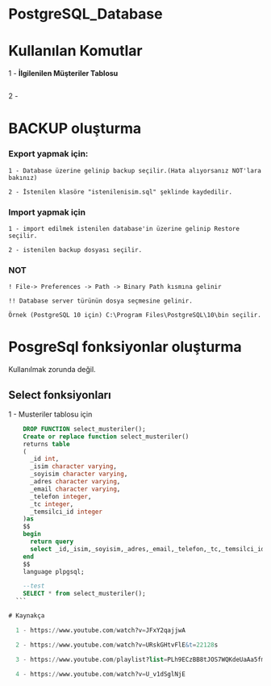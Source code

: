 # PostgreSQL_Database

  # Kullanılan Komutlar

  1 - __İlgilenilen Müşteriler Tablosu__



  ```sql


  ```

  2 - 


  # BACKUP oluşturma

  ### Export yapmak için:

    1 - Database üzerine gelinip backup seçilir.(Hata alıyorsanız NOT'lara bakınız)

    2 - İstenilen klasöre "istenilenisim.sql" şeklinde kaydedilir.

  ### Import yapmak için

    1 - import edilmek istenilen database'in üzerine gelinip Restore seçilir.

    2 - istenilen backup dosyası seçilir.

  ### NOT

    ! File-> Preferences -> Path -> Binary Path kısmına gelinir

    !! Database server türünün dosya seçmesine gelinir.

    Örnek (PostgreSQL 10 için) C:\Program Files\PostgreSQL\10\bin seçilir.

  # PosgreSql fonksiyonlar oluşturma

  Kullanılmak zorunda değil.

  ## Select fonksiyonları

  1 - Musteriler tablosu için
  ```sql
      DROP FUNCTION select_musteriler();
      Create or replace function select_musteriler()
      returns table
      (
        _id int,
        _isim character varying,
        _soyisim character varying,
        _adres character varying,
        _email character varying,
        _telefon integer,
        _tc integer,
        _temsilci_id integer
      )as
      $$
      begin
        return query
        select _id,_isim,_soyisim,_adres,_email,_telefon,_tc,_temsilci_id from musteriler order by _id;
      end
      $$
      language plpgsql;

      --test
      SELECT * from select_musteriler();
    ```

  # Kaynakça

    1 - https://www.youtube.com/watch?v=JFxY2qajjwA

    2 - https://www.youtube.com/watch?v=URskGHtvFlE&t=22128s

    3 - https://www.youtube.com/playlist?list=PLh9ECzBB8tJOS7WQKdeUaAa5fmPLYAouD

    4 - https://www.youtube.com/watch?v=U_v1dSglNjE
